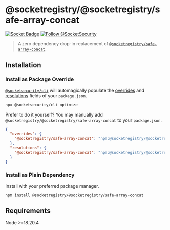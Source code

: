 # @socketregistry/@socketregistry/safe-array-concat

[![Socket Badge](https://socket.dev/api/badge/npm/package/@socketregistry/@socketregistry/safe-array-concat)](https://socket.dev/npm/package/@socketregistry/@socketregistry/safe-array-concat)
[![Follow @SocketSecurity](https://img.shields.io/twitter/follow/SocketSecurity?style=social)](https://twitter.com/SocketSecurity)

> A zero dependency drop-in replacement of
> [`@socketregistry/safe-array-concat`](https://www.npmjs.com/package/@socketregistry/safe-array-concat).

## Installation

### Install as Package Override

[`@socketsecurity/cli`](https://www.npmjs.com/package/@socketsecurity/cli) will
automagically populate the
[overrides](https://docs.npmjs.com/cli/v9/configuring-npm/package-json#overrides)
and [resolutions](https://yarnpkg.com/configuration/manifest#resolutions) fields
of your `package.json`.

```sh
npx @socketsecurity/cli optimize
```

Prefer to do it yourself? You may manually add
`@socketregistry/@socketregistry/safe-array-concat` to your `package.json`.

```json
{
  "overrides": {
    "@socketregistry/safe-array-concat": "npm:@socketregistry/@socketregistry/safe-array-concat@^1"
  },
  "resolutions": {
    "@socketregistry/safe-array-concat": "npm:@socketregistry/@socketregistry/safe-array-concat@^1"
  }
}
```

### Install as Plain Dependency

Install with your preferred package manager.

```sh
npm install @socketregistry/@socketregistry/safe-array-concat
```

## Requirements

Node &gt;=18.20.4
